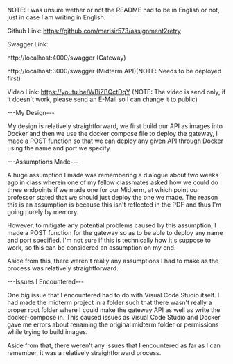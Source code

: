 NOTE: I was unsure wether or not the README had to be in English or not, just in case I am writing in English.

Github Link:
https://github.com/merisir573/assignment2retry

Swagger Link:

http://localhost:4000/swagger (Gateway)

http://localhost:3000/swagger (Midterm API)(NOTE: Needs to be deployed first)

Video Link:
https://youtu.be/WBiZBQctDqY (NOTE: The video is send only, if it doesn't work, please send an E-Mail so I can change it to public)

---My Design---

My design is relatively straightforward, we first build our API as images into Docker and then we use the docker compose file to deploy the gateway, I made a POST function so that we can deploy any given API through Docker using the name and port we specify.

---Assumptions Made---

A huge assumption I made was remembering a dialogue about two weeks ago in class wherein one of my fellow classmates asked how we could do three endpoints if we made one for our Midterm, at which point our professor stated that we should just deploy the one we made. The reason this is an assumption is because this isn't reflected in the PDF and thus I'm going purely by memory.

However, to mitigate any potential problems caused by this assumption, I made a POST function for the gateway so as to be able to deploy any name and port specified. I'm not sure if this is technically how it's suppose to work, so this can be considered an assumption on my end.

Aside from this, there weren't really any assumptions I had to make as the process was relatively straightforward.

---Issues I Encountered---

One big issue that I encountered had to do with Visual Code Studio itself. I had made the midterm project in a folder such that there wasn't really a proper root folder where I could make the gateway API as well as write the docker-compose in. This caused issues as Visual Code Studio and Docker gave me errors about renaming the original midterm folder or permissions while trying to build images.

Aside from that, there weren't any issues that I encountered as far as I can remember, it was a relatively straightforward process.
